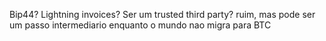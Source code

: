 

Bip44?
Lightning invoices?
Ser um trusted third party? ruim, mas pode ser um passo intermediario enquanto o mundo nao migra para BTC


